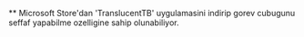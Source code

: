 \*\* Microsoft Store'dan 'TranslucentTB' uygulamasini indirip gorev cubugunu seffaf yapabilme ozelligine sahip olunabiliyor.
